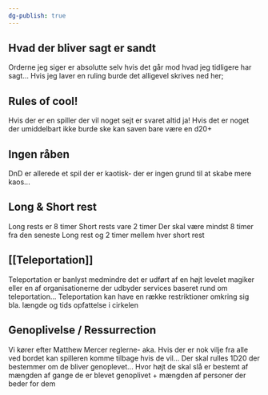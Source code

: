 ```yaml
---
dg-publish: true
---
```

## Hvad der bliver sagt er sandt
Orderne jeg siger er absolutte selv hvis det går mod hvad jeg tidligere har sagt...
Hvis jeg laver en ruling burde det alligevel skrives ned her;

## Rules of cool!
Hvis der er en spiller der vil noget sejt er svaret altid ja! Hvis det er noget der umiddelbart ikke burde ske kan saven bare være en d20+

## Ingen råben
DnD er allerede et spil der er kaotisk- der er ingen grund til at skabe mere kaos...

## Long & Short rest
Long rests er 8 timer 
Short rests vare 2 timer
Der skal være mindst 8 timer fra den seneste Long rest og 2 timer mellem hver short rest

## [[Teleportation]]
Teleportation er banlyst medmindre det er udført af en højt levelet magiker eller en af organisationerne der udbyder services baseret rund om teleportation...
Teleportation kan have en række restriktioner omkring sig bla. længde og tids opfattelse i cirkelen 

## Genoplivelse / Ressurrection 
Vi kører efter Matthew Mercer reglerne- aka. Hvis der er nok vilje fra alle ved bordet kan spilleren komme tilbage hvis de vil...
Der skal rulles 1D20 der bestemmer om de bliver genoplevet...
Hvor højt de skal slå er bestemt af mængden af gange de er blevet genoplivet + mængden af personer der beder for dem
